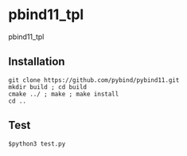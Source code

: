 # pbind11_tpl
pbind11_tpl

## Installation
```install
git clone https://github.com/pybind/pybind11.git
mkdir build ; cd build
cmake ../ ; make ; make install
cd ..
```

## Test
```test
$python3 test.py
```
